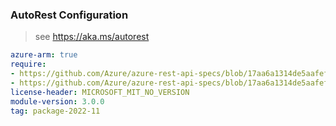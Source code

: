 ### AutoRest Configuration

> see https://aka.ms/autorest

``` yaml
azure-arm: true
require:
- https://github.com/Azure/azure-rest-api-specs/blob/17aa6a1314de5aafef059d9aa2229901df506e75/specification/network/resource-manager/readme.md
- https://github.com/Azure/azure-rest-api-specs/blob/17aa6a1314de5aafef059d9aa2229901df506e75/specification/network/resource-manager/readme.go.md
license-header: MICROSOFT_MIT_NO_VERSION
module-version: 3.0.0
tag: package-2022-11
```